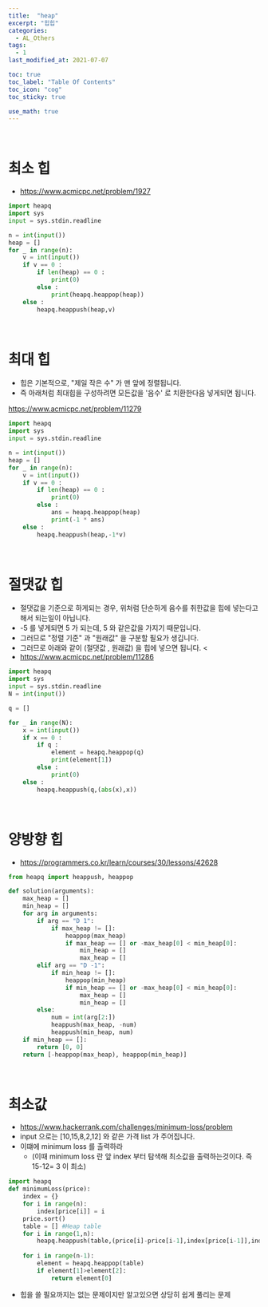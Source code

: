 ```yaml
---
title:  "heap"
excerpt: "힙힙"
categories:
  - AL_Others
tags:
  - 1
last_modified_at: 2021-07-07

toc: true
toc_label: "Table Of Contents"
toc_icon: "cog"
toc_sticky: true

use_math: true
---
```


<br>

# 최소 힙

- <https://www.acmicpc.net/problem/1927>

```python
import heapq
import sys
input = sys.stdin.readline

n = int(input())
heap = []
for _ in range(n):
    v = int(input())
    if v == 0 :
        if len(heap) == 0 :
            print(0)
        else :
            print(heapq.heappop(heap))
    else :
        heapq.heappush(heap,v)
```

<br>

# 최대 힙

- 힙은 기본적으로, "제일 작은 수" 가 맨 앞에 정렬됩니다.
- 즉 아래처럼 최대힙을 구성하려면 모든값을 '음수' 로 치환한다음 넣게되면 됩니다.

<https://www.acmicpc.net/problem/11279>

```python
import heapq
import sys
input = sys.stdin.readline

n = int(input())
heap = []
for _ in range(n):
    v = int(input())
    if v == 0 :
        if len(heap) == 0 :
            print(0)
        else :
            ans = heapq.heappop(heap)
            print(-1 * ans)
    else :
        heapq.heappush(heap,-1*v)
```

<br>

# 절댓값 힙

- 절댓값을 기준으로 하게되는 경우, 위처럼 단순하게 음수를 취한값을 힙에 넣는다고 해서 되는일이 아닙니다.
- -5 를 넣게되면 5 가 되는데,  5 와 같은값을 가지기 때문입니다.
- 그러므로 "정렬 기준" 과 "원래값" 을 구분할 필요가 생깁니다. 
- 그러므로 아래와 같이 (절댓값 , 원래값) 을 힙에 넣으면 됩니다. <
- <https://www.acmicpc.net/problem/11286>

```python
import heapq
import sys
input = sys.stdin.readline
N = int(input())

q = []

for _ in range(N):
    x = int(input())
    if x == 0 :
        if q :
            element = heapq.heappop(q)
            print(element[1])
        else :
            print(0)
    else :
        heapq.heappush(q,(abs(x),x))
```

<br>

# 양방향 힙

- <https://programmers.co.kr/learn/courses/30/lessons/42628>

```python
from heapq import heappush, heappop

def solution(arguments):
    max_heap = []
    min_heap = []
    for arg in arguments:
        if arg == "D 1":
            if max_heap != []:
                heappop(max_heap)
                if max_heap == [] or -max_heap[0] < min_heap[0]:
                    min_heap = []
                    max_heap = []
        elif arg == "D -1":
            if min_heap != []:
                heappop(min_heap)
                if min_heap == [] or -max_heap[0] < min_heap[0]:
                    max_heap = []
                    min_heap = []
        else:
            num = int(arg[2:])
            heappush(max_heap, -num)
            heappush(min_heap, num)
    if min_heap == []:
        return [0, 0]
    return [-heappop(max_heap), heappop(min_heap)]
```

<br>

# 최소값

- https://www.hackerrank.com/challenges/minimum-loss/problem
- input 으로는 [10,15,8,2,12] 와 같은 가격 list 가 주어집니다.
- 이떄에 minimum loss 를 출력하라
  -  (이때 minimum loss 란 앞 index 부터 탐색해 최소값을 출력하는것이다. 즉 15-12= 3 이 최소)

```python
import heapq
def minimumLoss(price):
    index = {}
    for i in range(n):
        index[price[i]] = i
    price.sort()
    table = [] #Heap table
    for i in range(1,n):
        heapq.heappush(table,(price[i]-price[i-1],index[price[i-1]],index[price[i]]))
        
    for i in range(n-1):
        element = heapq.heappop(table)
        if element[1]>element[2]:
            return element[0]
```

- 힙을 쓸 필요까지는 없는 문제이지만 알고있으면 상당히 쉽게 풀리는 문제 
